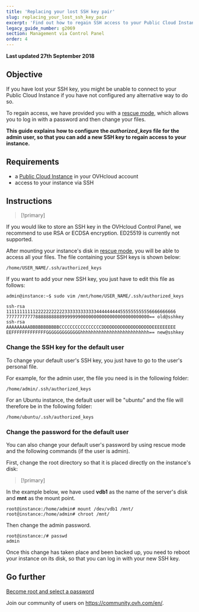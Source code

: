 ```yaml
---
title: 'Replacing your lost SSH key pair'
slug: replacing_your_lost_ssh_key_pair
excerpt: 'Find out how to regain SSH access to your Public Cloud Instance'
legacy_guide_number: g2069
section: Management via Control Panel
order: 4
---
```


**Last updated 27th September 2018**

## Objective

If you have lost your SSH key, you might be unable to connect to your Public Cloud Instance if you have not configured any alternative way to do so.

To regain access, we have provided you with a [rescue mode](../put_an_instance_in_rescue_mode/), which allows you to log in with a password and then change your files.

**This guide explains how to configure the *authorized_keys* file for the admin user, so that you can add a new SSH key to regain access to your instance.**

## Requirements

- a [Public Cloud Instance](https://www.ovhcloud.com/en-gb/public-cloud/) in your OVHcloud account
- access to your instance via SSH

## Instructions

> [!primary]
>
If you would like to store an SSH key in the OVHcloud Control Panel, we recommend to use RSA or ECDSA encryption. ED25519 is currently not supported.
>

After mounting your instance's disk in [rescue mode](../put_an_instance_in_rescue_mode/), you will be able to access all your files. The file containing your SSH keys is shown below:

```
/home/USER_NAME/.ssh/authorized_keys
```

If you want to add your new SSH key, you just have to edit this file as follows:

```
admin@instance:~$ sudo vim /mnt/home/USER_NAME/.ssh/authorized_keys

ssh-rsa 1111111111122222222222333333333333444444444555555555556666666666
777777777778888888888999999900000000000000000000000000== old@sshkey
ssh-rsa AAAAAAAAABBBBBBBBBBBCCCCCCCCCCCCCCCCDDDDDDDDDDDDDDDDDDDEEEEEEEEE
EEFFFFFFFFFFFFFGGGGGGGGGGGGGhhhhhhhhhhhhhhhhhhhhhhhhhh== new@sshkey
```

### Change the SSH key for the default user

To change your default user's SSH key, you just have to go to the user's personal file.

For example, for the admin user, the file you need is in the following folder:

```
/home/admin/.ssh/authorized_keys
```

For an Ubuntu instance, the default user will be "ubuntu" and the file will therefore be in the following folder:

```
/home/ubuntu/.ssh/authorized_keys
```

### Change the password for the default user

You can also change your default user's password by using rescue mode and the following commands (if the user is admin).

First, change the root directory so that it is placed directly on the instance's disk:

> [!primary]
>
In the example below, we have used **vdb1** as the name of the server's disk and **mnt** as the mount point.
>


```
root@instance:/home/admin# mount /dev/vdb1 /mnt/
root@instance:/home/admin# chroot /mnt/
```

Then change the admin password.

```
root@instance:/# passwd 
admin
```

Once this change has taken place and been backed up, you need to reboot your instance on its disk, so that you can log in with your new SSH key.

## Go further

[Become root and select a password](../become_the_root_user_and_select_a_password/)

Join our community of users on <https://community.ovh.com/en/>.
